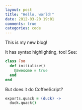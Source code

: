 ```yaml
---
layout: post
title: "Hello, world!"
date: 2012-03-20 19:01
comments: true
categories: code 
---
```

This is my new blog!
<!--more-->
It has syntax highlighting, too! See:

``` ruby Highlighting works!
class Foo
  def initialize()
    @awesome = true
  end
end
```

But does it do CoffeeScript?

``` coffeescript CoffeeScript
exports.quack = (duck) ->
  duck.quack()
```
